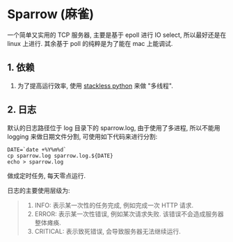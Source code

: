# Sparrow (麻雀)
一个简单又实用的 TCP 服务器, 主要是基于 epoll 进行 IO select, 所以最好还是在 linux 上进行.
其余基于 poll 的纯粹是为了能在 mac 上能调试.


## 1. 依赖

1. 为了提高运行效率, 使用 [stackless python](http://www.stackless.com/) 来做 "多线程".


## 2. 日志

默认的日志路径位于 log 目录下的 sparrow.log, 由于使用了多进程, 所以不能用 logging 来做日期文件分割,
可使用如下代码来进行分割:

```shell
DATE=`date +%Y%m%d`
cp sparrow.log sparrow.log.${DATE}
echo > sparrow.log
```

做成定时任务, 每天零点运行.

日志的主要使用层级为:
>   1. INFO: 表示某一次性的任务完成, 例如完成一次 HTTP 请求.
>   2. ERROR: 表示某一次性错误, 例如某次请求失败. 该错误不会造成服务器整体瘫痪.
>   3. CRITICAL: 表示致死错误, 会导致服务器无法继续运行.

